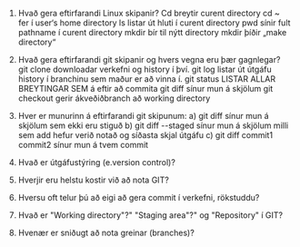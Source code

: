 1. Hvað gera eftirfarandi Linux skipanir?
	Cd		breytir curent directory
	cd ~		fer í user‘s home directory
	ls		listar út hluti í curent directory
	pwd		sínir fult pathname í curent directory
	mkdir		bír til nýtt directory mkdir þíðir „make directory“

2. Hvað gera eftirfarandi git skipanir og hvers vegna eru þær gagnlegar?
	git clone	downloadar verkefni og history í því.
	git log		listar út útgáfu history í branchinu
			sem maður er að vinna í.
	git status	LISTAR ALLAR BREYTINGAR SEM á eftir að commita
	git diff	sínur mun á skjölum
	git checkout	gerir ákveðiðbranch að working directory

3. Hver er munurinn á eftirfarandi git skipunum:
	a) git diff 				sínur mun á skjölum sem ekki eru stiguð
	b) git diff --staged 		sínur mun á skjölum milli sem add hefur verið 								notað og síðasta skjal útgáfu
	c) git diff commit1 commit2		sínur mun á tvem commit

4. 	Hvað er útgáfustýring (e.version control)? 

5.	Hverjir eru helstu kostir við að nota GIT?

6.	Hversu oft telur þú að eigi að gera commit í verkefni, rökstuddu?

7.	Hvað er "Working directory"?" "Staging area"?" og "Repository" í GIT?

8.	Hvenær er sniðugt að nota greinar (branches)? 
